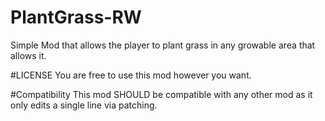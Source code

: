 # PlantGrass-RW
Simple Mod that allows the player to plant grass in any growable area that allows it.

#LICENSE
You are free to use this mod however you want.

#Compatibility 
This mod SHOULD be compatible with any other mod as it only edits a single line via patching.
